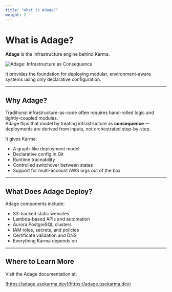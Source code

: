 ```yaml
---
title: "What is Adage?"
weight: 2
---
```


# What is Adage?

**Adage** is the infrastructure engine behind Karma.  

![Adage: Infrastructure as Consequence](/img/adage-system-diagram.png)

It provides the foundation for deploying modular, environment-aware systems using only declarative configuration.

---

## Why Adage?

Traditional infrastructure-as-code often requires hand-rolled logic and tightly-coupled modules.  
Adage flips that model by treating infrastructure as **consequence** — deployments are derived from inputs, not orchestrated step-by-step.

It gives Karma:

- A graph-like deployment model
- Declarative config in Git
- Runtime traceability
- Controlled switchover between states
- Support for multi-account AWS orgs out of the box

---

## What Does Adage Deploy?

Adage components include:

- S3-backed static websites
- Lambda-based APIs and automation
- Aurora PostgreSQL clusters
- IAM roles, secrets, and policies
- Certificate validation and DNS
- Everything Karma depends on

---

## Where to Learn More

Visit the Adage documentation at:

[https://adage.usekarma.dev](https://adage.usekarma.dev)
